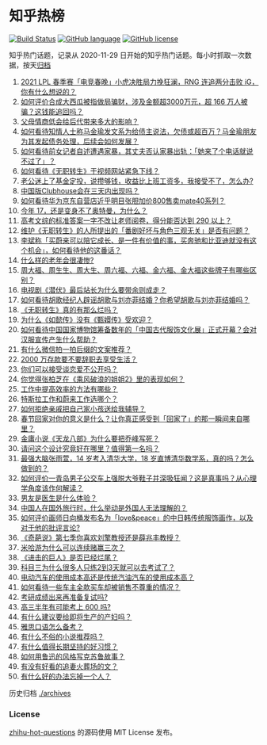 # 知乎热榜
[![Build Status](https://github.com/ToWeLong/zhihu-hot-questions/workflows/CI/badge.svg)](https://github.com/ToWeLong/zhihu-hot-questions/actions)
[![GitHub language](https://img.shields.io/badge/language-golang-orange.svg)](https://golang.org/)
[![GitHub license](https://img.shields.io/github/license/ToWeLong/zhihu-hot-questions)](https://github.com/ToWeLong/zhihu-hot-questions/blob/main/LICENSE)

知乎热门话题，记录从 2020-11-29 日开始的知乎热门话题。每小时抓取一次数据，按天[归档](./archives)

<!-- BEGIN -->

1. [2021 LPL 春季赛「电竞春晚」小虎决胜局力挽狂澜，RNG 连追两分击败 iG，你有什么想说的？](https://www.zhihu.com/question/443340520)
1. [如何评价合成大西瓜被指做局骗财，涉及金额超3000万元，超 166 万人被骗？这钱能追回吗？](https://www.zhihu.com/question/443284167)
1. [父母情商低会给后代带来多大的影响？](https://www.zhihu.com/question/38642896)
1. [如何看待知情人士称马金瑜发文系为给债主说法，欠债或超百万？马金瑜朋友为其发起债务处理，后续会如何发展？](https://www.zhihu.com/question/443322239)
1. [如何看待前女记者自述遭遇家暴，其丈夫否认家暴出轨：「她来了个电话就说不过了」？](https://www.zhihu.com/question/443259930)
1. [如何看待《无职转生》于视频网站紧急下线？](https://www.zhihu.com/question/443359014)
1. [老公迷上了基金定投，说攒够钱，收益比上班工资多，我接受不了，怎么办?](https://www.zhihu.com/question/418202692)
1. [中国版Clubhouse会在三天内出现吗？](https://www.zhihu.com/question/442389365)
1. [如何看待华为京东自营店近乎明目张胆加价800售卖mate40系列？](https://www.zhihu.com/question/442730263)
1. [今年 17，还是变身不了奥特曼，为什么？](https://www.zhihu.com/question/373409849)
1. [高考文综的标准答案一字不改让老师阅卷，得分能否达到 290 以上？](https://www.zhihu.com/question/443144185)
1. [维护《无职转生》的人所提出的「番剧好坏与角色三观无关」是否有问题？](https://www.zhihu.com/question/442868512)
1. [李斌称「买蔚来可以陪它成长、是一件有价值的事，买奔驰和比亚迪就没有这个机会」，如何看待他的这番话？](https://www.zhihu.com/question/443276338)
1. [什么样的老年会很凄惨?](https://www.zhihu.com/question/442375719)
1. [周大福、周生生、周大生、周六福、六福、金六福、金大福这些牌子有哪些区别？](https://www.zhihu.com/question/32209352)
1. [电视剧《潜伏》最后站长为什么要带余则成走？](https://www.zhihu.com/question/40623229)
1. [如何看待胡歌经纪人辟谣胡歌与刘亦菲结婚？你希望胡歌与刘亦菲结婚吗？](https://www.zhihu.com/question/442695966)
1. [《无职转生》真的有那么烂吗？](https://www.zhihu.com/question/443203645)
1. [为什么《如懿传》没有《甄嬛传》受欢迎？](https://www.zhihu.com/question/438321740)
1. [如何看待中国国家博物馆筹备数年的「中国古代服饰文化展」正式开幕？会对汉服宣传产生什么帮助？](https://www.zhihu.com/question/443265021)
1. [有什么微信拍一拍后缀的文案推荐？](https://www.zhihu.com/question/404874648)
1. [2000 万存款要不要辞职去享受生活？](https://www.zhihu.com/question/441054579)
1. [你们可以接受谈恋爱不公开吗？](https://www.zhihu.com/question/440939084)
1. [你觉得张柏芝在《乘风破浪的姐姐2》里的表现如何？](https://www.zhihu.com/question/441581784)
1. [工作中提高效率的方法有哪些？](https://www.zhihu.com/question/440237998)
1. [特斯拉工作和蔚来工作选哪个？](https://www.zhihu.com/question/440648048)
1. [如何拒绝亲戚把自己家小孩送给我辅导？](https://www.zhihu.com/question/27775921)
1. [春节回家对你的意义是什么？让你真正感受到「回家了」的那一瞬间来自哪里？](https://www.zhihu.com/question/443293149)
1. [金庸小说《天龙八部》为什么要把乔峰写死？](https://www.zhihu.com/question/442949301)
1. [请问这个设计究竟好在哪里？值得第一名吗？](https://www.zhihu.com/question/442988303)
1. [最强大脑张雨萱，14 岁考入清华大学，18 岁直博清华数学系，真的吗？怎么做到的？](https://www.zhihu.com/question/441843589)
1. [如何评价一青岛男子公交车上强脱大爷鞋子并深吸狂闻？这是真事吗？从心理学角度该作何解读？](https://www.zhihu.com/question/443252251)
1. [男友是医生是什么体验？](https://www.zhihu.com/question/67285793)
1. [中国人在国外旅行时，什么举动是外国人无法理解的？](https://www.zhihu.com/question/437809753)
1. [如何评价画师日向桶发布名为「love&peace」的中日韩传统服饰画作，以及对于他的批评言论?](https://www.zhihu.com/question/443222196)
1. [《奇葩说》第七季你喜欢刘擎教授还是薛兆丰教授？](https://www.zhihu.com/question/443046342)
1. [米哈游为什么可以连续赌赢三次？](https://www.zhihu.com/question/429700140)
1. [《进击的巨人》是否已经烂尾？](https://www.zhihu.com/question/420825592)
1. [科目三为什么很多人只练2到3天就可以去考试了？](https://www.zhihu.com/question/290475667)
1. [电动汽车的使用成本高还是传统汽油汽车的使用成本高？](https://www.zhihu.com/question/23676796)
1. [如何看待一些车主全款买车却被销售不尊重的情况？](https://www.zhihu.com/question/441010813)
1. [考研成绩出来再准备复试吗?](https://www.zhihu.com/question/362768021)
1. [高三半年有可能考上 600 吗?](https://www.zhihu.com/question/438090429)
1. [有什么建议要给即将生产的产妇吗？](https://www.zhihu.com/question/442430121)
1. [雅思口语怎么备考？](https://www.zhihu.com/question/35043813)
1. [有什么不俗的小说推荐吗？](https://www.zhihu.com/question/433483283)
1. [有什么值得长期坚持的好习惯？](https://www.zhihu.com/question/440957405)
1. [如何用鲁迅的风格写克苏鲁故事？](https://www.zhihu.com/question/68136237)
1. [有没有好看的追妻火葬场的文？](https://www.zhihu.com/question/402113685)
1. [有什么好的办法忘掉一个人？](https://www.zhihu.com/question/440941945)

<!-- END -->

历史归档 [./archives](./archives)


### License
[zhihu-hot-questions](https://github.com/towelong/zhihu-hot-questions) 的源码使用 MIT License 发布。